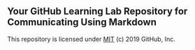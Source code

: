 ## Your GitHub Learning Lab Repository for Communicating Using Markdown

This repository is licensed under [MIT](../LICENSE) (c) 2019 GitHub, Inc.
